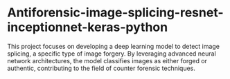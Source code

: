 # Antiforensic-image-splicing-resnet-inceptionnet-keras-python
This project focuses on developing a deep learning model to detect image splicing, a specific type of image forgery. By leveraging advanced neural network architectures, the model classifies images as either forged or authentic, contributing to the field of counter forensic techniques.

